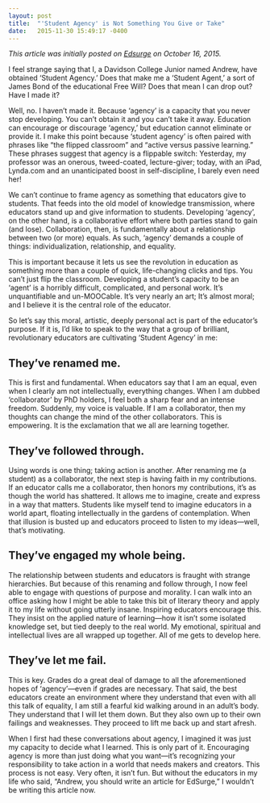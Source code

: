 ```yaml
---
layout: post
title:  "'Student Agency' is Not Something You Give or Take"
date:   2015-11-30 15:49:17 -0400
---
```


_This article was initially posted on [Edsurge](https://www.edsurge.com/news/2015-10-16-student-agency-is-not-something-you-give-or-take) on October 16, 2015._

I feel strange saying that I, a Davidson College Junior named Andrew, have obtained ‘Student Agency.’ Does that make me a ‘Student Agent,’ a sort of James Bond of the educational Free Will? Does that mean I can drop out? Have I made it?

Well, no. I haven’t made it. Because ‘agency’ is a capacity that you never stop developing. You can’t obtain it and you can’t take it away. Education can encourage or discourage ‘agency,’ but education cannot eliminate or provide it. I make this point because ‘student agency’ is often paired with phrases like “the flipped classroom” and “active versus passive learning.” These phrases suggest that agency is a flippable switch: Yesterday, my professor was an onerous, tweed-coated, lecture-giver; today, with an iPad, Lynda.com and an unanticipated boost in self-discipline, I barely even need her!

We can’t continue to frame agency as something that educators give to students. That feeds into the old model of knowledge transmission, where educators stand up and give information to students. Developing ‘agency’, on the other hand, is a collaborative effort where both parties stand to gain (and lose). Collaboration, then, is fundamentally about a relationship between two (or more) equals. As such, ‘agency’ demands a couple of things: individualization, relationship, and equality.

This is important because it lets us see the revolution in education as something more than a couple of quick, life-changing clicks and tips. You can’t just flip the classroom. Developing a student’s capacity to be an ‘agent’ is a horribly difficult, complicated, and personal work. It’s unquantifiable and un-MOOCable. It’s very nearly an art; It’s almost moral; and I believe it is the central role of the educator.

So let’s say this moral, artistic, deeply personal act is part of the educator’s purpose. If it is, I’d like to speak to the way that a group of brilliant, revolutionary educators are cultivating ‘Student Agency’ in me:

## They’ve renamed me.

This is first and fundamental. When educators say that I am an equal, even when I clearly am not intellectually, everything changes. When I am dubbed ‘collaborator’ by PhD holders, I feel both a sharp fear and an intense freedom. Suddenly, my voice is valuable. If I am a collaborator, then my thoughts can change the mind of the other collaborators. This is empowering. It is the exclamation that we all are learning together.

## They’ve followed through.

Using words is one thing; taking action is another. After renaming me (a student) as a collaborator, the next step is having faith in my contributions. If an educator calls me a collaborator, then honors my contributions, it’s as though the world has shattered. It allows me to imagine, create and express in a way that matters. Students like myself tend to imagine educators in a world apart, floating intellectually in the gardens of contemplation. When that illusion is busted up and educators proceed to listen to my ideas—well, that’s motivating.

## They’ve engaged my whole being.

The relationship between students and educators is fraught with strange hierarchies. But because of this renaming and follow through, I now feel able to engage with questions of purpose and morality. I can walk into an office asking how I might be able to take this bit of literary theory and apply it to my life without going utterly insane. Inspiring educators encourage this. They insist on the applied nature of learning—how it isn’t some isolated knowledge set, but tied deeply to the real world. My emotional, spiritual and intellectual lives are all wrapped up together. All of me gets to develop here.

## They’ve let me fail.

This is key. Grades do a great deal of damage to all the aforementioned hopes of ‘agency’—even if grades are necessary. That said, the best educators create an environment where they understand that even with all this talk of equality, I am still a fearful kid walking around in an adult’s body. They understand that I will let them down. But they also own up to their own failings and weaknesses. They proceed to lift me back up and start afresh.

When I first had these conversations about agency, I imagined it was just my capacity to decide what I learned. This is only part of it. Encouraging agency is more than just doing what you want—it’s recognizing your responsibility to take action in a world that needs makers and creators. This process is not easy. Very often, it isn’t fun. But without the educators in my life who said, “Andrew, you should write an article for EdSurge,” I wouldn’t be writing this article now.